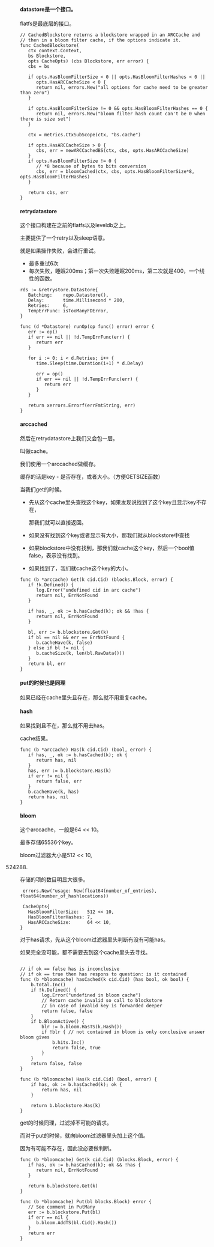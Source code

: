 #### datastore是一个接口。

flatfs是最底层的接口。

```
// CachedBlockstore returns a blockstore wrapped in an ARCCache and
// then in a bloom filter cache, if the options indicate it.
func CachedBlockstore(
   ctx context.Context,
   bs Blockstore,
   opts CacheOpts) (cbs Blockstore, err error) {
   cbs = bs

   if opts.HasBloomFilterSize < 0 || opts.HasBloomFilterHashes < 0 ||
      opts.HasARCCacheSize < 0 {
      return nil, errors.New("all options for cache need to be greater than zero")
   }

   if opts.HasBloomFilterSize != 0 && opts.HasBloomFilterHashes == 0 {
      return nil, errors.New("bloom filter hash count can't be 0 when there is size set")
   }

   ctx = metrics.CtxSubScope(ctx, "bs.cache")

   if opts.HasARCCacheSize > 0 {
      cbs, err = newARCCachedBS(ctx, cbs, opts.HasARCCacheSize)
   }
   if opts.HasBloomFilterSize != 0 {
      // *8 because of bytes to bits conversion
      cbs, err = bloomCached(ctx, cbs, opts.HasBloomFilterSize*8, opts.HasBloomFilterHashes)
   }

   return cbs, err
}
```

#### retrydatastore

这个接口构建在之前的flatfs以及leveldb之上。

主要提供了一个retry以及sleep语意。



就是如果操作失败，会进行重试。

- 最多重试6次
- 每次失败，睡眠200ms；第一次失败睡眠200ms，第二次就是400，一个线性的函数。

```
rds := &retrystore.Datastore{
   Batching:    repo.Datastore(),
   Delay:       time.Millisecond * 200,
   Retries:     6,
   TempErrFunc: isTooManyFDError,
}
```

```
func (d *Datastore) runOp(op func() error) error {
   err := op()
   if err == nil || !d.TempErrFunc(err) {
      return err
   }

   for i := 0; i < d.Retries; i++ {
      time.Sleep(time.Duration(i+1) * d.Delay)

      err = op()
      if err == nil || !d.TempErrFunc(err) {
         return err
      }
   }

   return xerrors.Errorf(errFmtString, err)
}
```

#### arccached

然后在retrydatastore上我们又会包一层。

叫做cache。

我们使用一个arccached做缓存。



缓存的话是key - 是否存在，或者大小。（方便GETSIZE函数）



当我们get的时候。

- 先从这个cache里头查找这个key，如果发现说找到了这个key且显示key不存在，

  那我们就可以直接返回。

- 如果没有找到这个key或者显示有大小，那我们就从blockstore中查找

- 如果blockstore中没有找到，那我们就cache这个key，然后一个bool值false，表示没有找到。

- 如果找到了，我们就cache这个key的大小。

```##
func (b *arccache) Get(k cid.Cid) (blocks.Block, error) {
   if !k.Defined() {
      log.Error("undefined cid in arc cache")
      return nil, ErrNotFound
   }

   if has, _, ok := b.hasCached(k); ok && !has {
      return nil, ErrNotFound
   }

   bl, err := b.blockstore.Get(k)
   if bl == nil && err == ErrNotFound {
      b.cacheHave(k, false)
   } else if bl != nil {
      b.cacheSize(k, len(bl.RawData()))
   }
   return bl, err
}
```

#### put的时候也是同理

如果已经在cache里头且存在，那么就不用重复cache。

#### hash

如果找到且不在，那么就不用去has。

cache结果。

```
func (b *arccache) Has(k cid.Cid) (bool, error) {
   if has, _, ok := b.hasCached(k); ok {
      return has, nil
   }
   has, err := b.blockstore.Has(k)
   if err != nil {
      return false, err
   }
   b.cacheHave(k, has)
   return has, nil
}
```

#### bloom

这个arccache，一般是64 << 10。

最多存储65536个key。

bloom过滤器大小是512 << 10,

524288.

存储的项的数目明显大很多。

```
 errors.New("usage: New(float64(number_of_entries), float64(number_of_hashlocations)) 
```

```
 CacheOpts{
   HasBloomFilterSize:   512 << 10,
   HasBloomFilterHashes: 7,
   HasARCCacheSize:      64 << 10,
}
```

对于has请求，先从这个bloom过滤器里头判断有没有可能has。

如果完全没可能，都不需要去到这个cache里头去寻找。

```

// if ok == false has is inconclusive
// if ok == true then has respons to question: is it contained
func (b *bloomcache) hasCached(k cid.Cid) (has bool, ok bool) {
	b.total.Inc()
	if !k.Defined() {
		log.Error("undefined in bloom cache")
		// Return cache invalid so call to blockstore
		// in case of invalid key is forwarded deeper
		return false, false
	}
	if b.BloomActive() {
		blr := b.bloom.HasTS(k.Hash())
		if !blr { // not contained in bloom is only conclusive answer bloom gives
			b.hits.Inc()
			return false, true
		}
	}
	return false, false
}

func (b *bloomcache) Has(k cid.Cid) (bool, error) {
	if has, ok := b.hasCached(k); ok {
		return has, nil
	}

	return b.blockstore.Has(k)
}

```

get的时候同理，过滤掉不可能的请求。



而对于put的时候，就向bloom过滤器里头加上这个值。

因为有可能不存在，因此没必要做判断。

```
func (b *bloomcache) Get(k cid.Cid) (blocks.Block, error) {
   if has, ok := b.hasCached(k); ok && !has {
      return nil, ErrNotFound
   }

   return b.blockstore.Get(k)
}

func (b *bloomcache) Put(bl blocks.Block) error {
   // See comment in PutMany
   err := b.blockstore.Put(bl)
   if err == nil {
      b.bloom.AddTS(bl.Cid().Hash())
   }
   return err
}
```